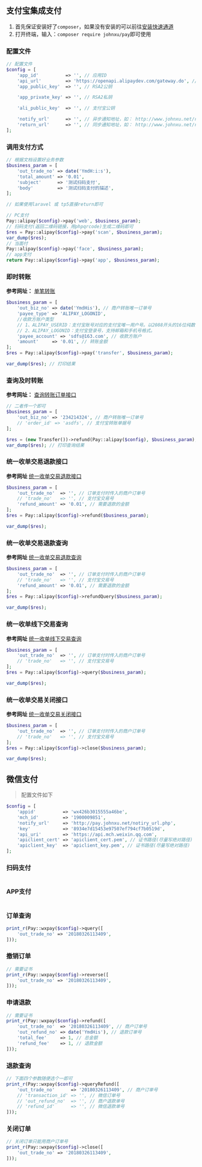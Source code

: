 ## 支付宝集成支付

1. 首先保证安装好了`composer`，如果没有安装的可以前往[安装快速通道](https://getcomposer.org/download/)
2. 打开终端，输入：`composer require johnxu/pay`即可使用

### 配置文件
```php
// 配置文件
$config = [
    'app_id'          => '', // 应用ID
    'api_url'         => 'https://openapi.alipaydev.com/gateway.do', // 这是沙箱的，如果是线上的填写 https://openapi.alipay.com/gateway.do
    'app_public_key'  => '', // RSA2公钥

    'app_private_key' => '', // RSA2私钥

    'ali_public_key'  => '', // 支付宝公钥

    'notify_url'      => '', // 异步通知地址，如： http://www.johnxu.net/return.php
    'return_url'      => '', // 同步通知地址，如： http://www.johnxu.net/return.php
];
```

### 调用支付方式
```php
// 根据文档设置好业务参数
$business_param = [
    'out_trade_no' => date('YmdH:i:s'),
    'total_amount' => '0.01',
    'subject'      => '测试扫码支付',
    'body'         => '测试扫码支付的描述',
];

// 如果使用laravel 或 tp5直接return即可

// PC支付
Pay::alipay($config)->pay('web', $business_param);
// 扫码支付(返回二维码链接，用phpqrcode)生成二维码即可
$res = Pay::alipay($config)->pay('scan', $business_param);
var_dump($res);
// 当面付
Pay::alipay($config)->pay('face', $business_param);
// app支付
return Pay::alipay($config)->pay('app', $business_param);
```

### 即时转账

**参考网址：** [单笔转账](https://docs.open.alipay.com/api_28/alipay.fund.trans.toaccount.transfer)

```php
$business_param = [
    'out_biz_no' => date('YmdHis'), // 商户转账唯一订单号
    'payee_type' => 'ALIPAY_LOGONID', 
    //收款方账户类型
    // 1、ALIPAY_USERID：支付宝账号对应的支付宝唯一用户号。以2088开头的16位纯数字组成。 
    // 2、ALIPAY_LOGONID：支付宝登录号，支持邮箱和手机号格式。
    'payee_account' => 'sdfs@163.com', // 收款方账户
    'amount'     => '0.01', // 转账金额
];
$res = Pay::alipay($config)->pay('transfer', $business_param);

var_dump($res); // 打印结果
```

### 查询及时转账
**参考网址：** [查询转账订单接口](https://docs.open.alipay.com/api_28/alipay.fund.trans.order.query/)
```php
// 二者传一个即可
$business_param = [
    'out_biz_no' => '234214324', // 商户转账唯一订单号
    // 'order_id' => 'asdfs', // 支付宝转账单据号
];

$res = (new Transfer())->refund(Pay::alipay($config), $business_param);
var_dump($res); // 打印查询结果
```

### 统一收单交易退款接口
**参考网址** [统一收单交易退款接口](https://docs.open.alipay.com/api_1/alipay.trade.refund)
```php
$business_param = [
    'out_trade_no'  => '', // 订单支付时传入的商户订单号
    // 'trade_no'   => '', // 支付宝交易号
    'refund_amount' => '0.01', // 需要退款的金额
];
$res = Pay::alipay($config)->refund($business_param);

var_dump($res);
```

### 统一收单交易退款查询
**参考网址** [统一收单交易退款查询](https://docs.open.alipay.com/api_1/alipay.trade.fastpay.refund.query)
```php
$business_param = [
    'out_trade_no'  => '', // 订单支付时传入的商户订单号
    // 'trade_no'   => '', // 支付宝交易号
    'refund_amount' => '0.01', // 需要退款的金额
];
$res = Pay::alipay($config)->refundQuery($business_param);

var_dump($res);
```

### 统一收单线下交易查询
**参考网址** [统一收单线下交易查询](https://docs.open.alipay.com/api_1/alipay.trade.query)
```php
$business_param = [
    'out_trade_no'  => '', // 订单支付时传入的商户订单号
    // 'trade_no'   => '', // 支付宝交易号
];
$res = Pay::alipay($config)->query($business_param);

var_dump($res);
```

### 统一收单交易关闭接口
**参考网址** [统一收单交易关闭接口](https://docs.open.alipay.com/api_1/alipay.trade.close)
```php
$business_param = [
    'out_trade_no'  => '', // 订单支付时传入的商户订单号
    // 'trade_no'   => '', // 支付宝交易号
];
$res = Pay::alipay($config)->close($business_param);

var_dump($res);
```


## 微信支付
> 配置文件如下
```php
$config = [
    'appid'          => 'wx426b3015555a46be',
    'mch_id'         => '1900009851',
    'notify_url'     => 'http://pay.johnxu.net/notiry_url.php',
    'key'            => '8934e7d15453e97507ef794cf7b0519d',
    'api_uri'        => 'https://api.mch.weixin.qq.com',
    'apiclient_cert' => 'apiclient_cert.pem', // 证书路径(尽量写绝对路径)
    'apiclient_key'  => 'apiclient_key.pem', // 证书路径(尽量写绝对路径)
];
```

### 扫码支付
```php
```

### APP支付
```php
```

### 订单查询
```php
print_r(Pay::wxpay($config)->query([
    'out_trade_no' => '20180326113409',
]));
```

### 撤销订单
```php
// 需要证书
print_r(Pay::wxpay($config)->reverse([
    'out_trade_no' => '20180326113409',
]));
```

### 申请退款
```php
// 需要证书
print_r(Pay::wxpay($config)->refund([
    'out_trade_no'  => '20180326113409', // 商户订单号
    'out_refund_no' => date('YmdHis'), // 退款订单号
    'total_fee'     => 1, // 总金额
    'refund_fee'    => 1, // 退款金额
]));
```

### 退款查询
```php
// 下面四个参数随便选个一即可
print_r(Pay::wxpay($config)->queryRefund([
    'out_trade_no'      => '20180326113409', // 商户订单号
    // 'transaction_id' => '', // 微信订单号
    // 'out_refund_no'  => '', // 商户退款单号
    // 'refund_id'      => '', // 微信退款单号
]));
```

### 关闭订单
```php
// 关闭订单只能用商户订单号
print_r(Pay::wxpay($config)->close([
    'out_trade_no' => '20180326113409',
]));
```
